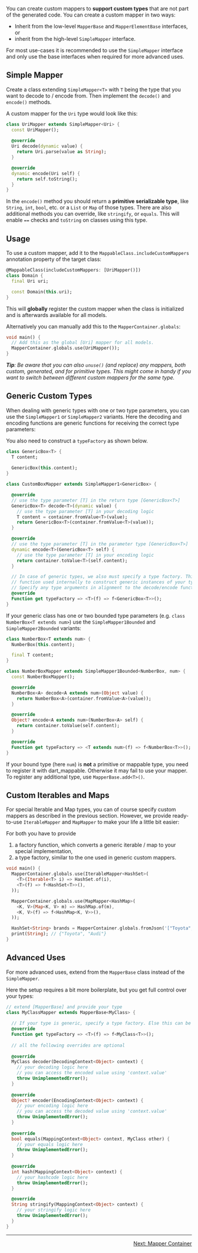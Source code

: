 
You can create custom mappers to **support custom types** that are not part of the generated code.
You can create a custom mapper in two ways:

- Inherit from the low-level `MapperBase` and `MapperElementBase` interfaces, or
- inherit from the high-level `SimpleMapper` interface.

For most use-cases it is recommended to use the `SimpleMapper` interface and only use the base interfaces when
required for more advanced uses.

## Simple Mapper

Create a class extending `SimpleMapper<T>` with `T` being the type that you want to decode to / encode from.
Then implement the `decode()` and `encode()` methods.

A custom mapper for the `Uri` type would look like this:

```dart
class UriMapper extends SimpleMapper<Uri> {
  const UriMapper();
  
  @override
  Uri decode(dynamic value) {
    return Uri.parse(value as String);
  }

  @override
  dynamic encode(Uri self) {
    return self.toString();
  }
}
```

In the `encode()` method you should return a **primitive serializable type**, like `String`, `int`,
`bool`, etc. or a `List` or `Map` of those types. There are also additional methods you can override,
    like `stringify`, or `equals`. This will enable `==` checks and `toString` on classes using this type.

## Usage

To use a custom mapper, add it to the `MappableClass.includeCustomMappers` annotation property of the target
class:

```dart
@MappableClass(includeCustomMappers: [UriMapper()])
class Domain {
  final Uri uri;

  const Domain(this.uri);
}
```

This will **globally** register the custom mapper when the class is initialized and is afterwards available for all models.

Alternatively you can manually add this to the `MapperContainer.globals`:

```dart
void main() {
  // Add this as the global [Uri] mapper for all models.
  MapperContainer.globals.use(UriMapper());
}
```

***Tip**: Be aware that you can also `unuse()` (and replace) any mappers, both custom, generated, and for primitive types.
This might come in handy if you want to switch between different custom mappers for the same type.*

## Generic Custom Types

When dealing with generic types with one or two type parameters, you can use the `SimpleMapper1` 
or `SimpleMapper2` variants. Here the decoding and encoding functions are generic functions for
receiving the correct type parameters:

You also need to construct a `typeFactory` as shown below.

```dart
class GenericBox<T> {
  T content;
  
  GenericBox(this.content);
}

class CustomBoxMapper extends SimpleMapper1<GenericBox> {

  @override
  // use the type parameter [T] in the return type [GenericBox<T>]
  GenericBox<T> decode<T>(dynamic value) { 
    // use the type parameter [T] in your decoding logic
    T content = container.fromValue<T>(value);
    return GenericBox<T>(container.fromValue<T>(value)); 
  }

  @override
  // use the type parameter [T] in the parameter type [GenericBox<T>]
  dynamic encode<T>(GenericBox<T> self) {
    // use the type parameter [T] in your encoding logic
    return container.toValue<T>(self.content); 
  }

  // In case of generic types, we also must specify a type factory. This is a special type of 
  // function used internally to construct generic instances of your type.
  // Specify any type arguments in alignment to the decode/encode functions.
  @override
  Function get typeFactory => <T>(f) => f<GenericBox<T>>();
}
```

If your generic class has one or two bounded type parameters (e.g. `class NumberBox<T extends num>`) use the `SimpleMapper1Bounded`
and `SimpleMapper2Bounded` variants:

```dart
class NumberBox<T extends num> {
  NumberBox(this.content);

  final T content;
}

class NumberBoxMapper extends SimpleMapper1Bounded<NumberBox, num> {
  const NumberBoxMapper();

  @override
  NumberBox<A> decode<A extends num>(Object value) {
    return NumberBox<A>(container.fromValue<A>(value));
  }

  @override
  Object? encode<A extends num>(NumberBox<A> self) {
    return container.toValue(self.content);
  }

  @override
  Function get typeFactory => <T extends num>(f) => f<NumberBox<T>>();
}
```

If your bound type (here `num`) is **not** a primitive or mappable type, you need to register it with dart_mappable. Otherwise it may fail to use your mapper. To register any additional type, use `MapperBase.add<T>()`.

## Custom Iterables and Maps

For special Iterable and Map types, you can of course specify custom mappers as described in the previous section.
However, we provide ready-to-use `IterableMapper` and `MapMapper` to make your life a little bit easier:

For both you have to provide
1. a factory function, which converts a generic iterable / map to your special implementation,
2. a type factory, similar to the one used in generic custom mappers.

```dart
void main() {
  MapperContainer.globals.use(IterableMapper<HashSet>(
    <T>(Iterable<T> i) => HashSet.of(i),
    <T>(f) => f<HashSet<T>>(),
  ));

  MapperContainer.globals.use(MapMapper<HashMap>(
    <K, V>(Map<K, V> m) => HashMap.of(m),
    <K, V>(f) => f<HashMap<K, V>>(),
  ));

  HashSet<String> brands = MapperContainer.globals.fromJson('["Toyota", "Audi", "Audi"]');
  print(String); // {"Toyota", "Audi"}
}
```

## Advanced Uses

For more advanced uses, extend from the `MapperBase` class instead of the `SimpleMapper`.

Here the setup requires a bit more boilerplate, but you get full control over your types:

```dart
// extend [MapperBase] and provide your type
class MyClassMapper extends MapperBase<MyClass> {
  
  // If your type is generic, specify a type factory. Else this can be skipped.
  @override
  Function get typeFactory => <T>(f) => f<MyClass<T>>();
  
  // all the following overrides are optional
  
  @override
  MyClass decoder(DecodingContext<Object> context) {
    // your decoding logic here
    // you can access the encoded value using 'context.value'
    throw UnimplementedError();
  }
  
  @override
  Object? encoder(EncodingContext<Object> context) {
    // your encoding logic here
    // you can access the decoded value using 'context.value'
    throw UnimplementedError();
  }
  
  @override
  bool equals(MappingContext<Object> context, MyClass other) {
    // your equals logic here
    throw UnimplementedError();
  }
  
  @override
  int hash(MappingContext<Object> context) {
    // your hashcode logic here
    throw UnimplementedError();
  }

  @override
  String stringify(MappingContext<Object> context) {
    // your stringify logic here
    throw UnimplementedError();
  }
}
```

---

<p align="right"><a href="../topics/Mapper%20Container-topic.html">Next: Mapper Container</a></p>
